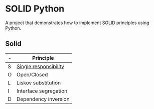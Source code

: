 # SOLID Python

A project that demonstrates how to implement SOLID principles using Python.

## Solid

| - | Principle |
| --- | --- |
| S | [Single responsibility](./solid/single_responsibility.py) |
| O | Open/Closed |
| L | Liskov substitution |
| I | Interface segregation |
| D | Dependency inversion |
